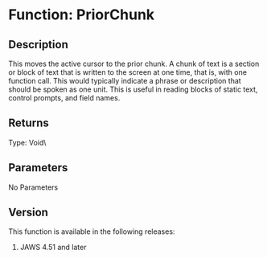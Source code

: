 # Function: PriorChunk

## Description

This moves the active cursor to the prior chunk. A chunk of text is a
section or block of text that is written to the screen at one time, that
is, with one function call. This would typically indicate a phrase or
description that should be spoken as one unit. This is useful in reading
blocks of static text, control prompts, and field names.

## Returns

Type: Void\

## Parameters

No Parameters

## Version

This function is available in the following releases:

1.  JAWS 4.51 and later
